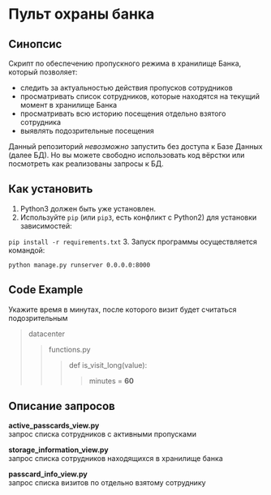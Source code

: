 # Пульт охраны банка

## Синопсис
Скрипт по обеспечению пропускного режима в хранилище Банка, который позволяет:
- следить за актуальностью действия пропусков сотрудников
- просматривать список сотрудников, которые находятся на текущий момент в хранилище Банка
- просматривать всю историю посещения отдельно взятого сотрудника
- выявлять подозрительные посещения

Данный репозиторий *невозможно* запустить без доступа к Базе Данных (далее БД). 
Но вы можете свободно использовать код вёрстки или посмотреть как реализованы запросы к БД.

## Как установить
1. Python3 должен быть уже установлен. 
2. Используйте `pip` (или `pip3`, есть конфликт с Python2) для установки зависимостей:

```pip install -r requirements.txt```
3. Запуск программы осуществляется командой:

```python manage.py runserver 0.0.0.0:8000```

## Code Example

Укажите время в минутах, после которого визит будет считаться подозрительным
>datacenter
>>functions.py
>>>def is_visit_long(value):
>>>>minutes = **60**

## Описание запросов
**active_passcards_view.py**\
запрос списка сотрудников с активными пропусками

**storage_information_view.py** \
запрос списка сотрудников находящихся в хранилище банка

**passcard_info_view.py** \
запрос списка визитов по отдельно взятому сотруднику